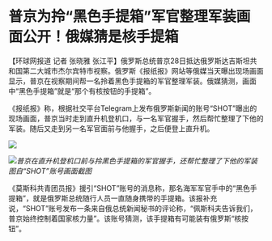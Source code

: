 

# 普京为拎“黑色手提箱”军官整理军装画面公开！俄媒猜是核手提箱

【环球网报道 记者 张晓雅
张江平】俄罗斯总统普京28日抵达俄罗斯达吉斯坦共和国第二大城市杰尔宾特市视察。俄罗斯《报纸报》网站等俄媒当天曝出现场画面显示，普京在视察期间帮一名拎着黑色手提箱的军官整理军装。俄媒猜测，画面中“黑色手提箱”就是“那个有核按钮的手提箱”。

《报纸报》称，根据社交平台Telegram上发布俄罗斯新闻的账号“SHOT”曝出的现场画面，普京当时走到直升机登机口，与一名军官握手，然后帮忙整理了下他的军装。随后又走到另一名军官面前与他握手，之后便登上直升机。

![](https://inews.gtimg.com/om_bt/ONmuCIZHPiG4CKVnTHrmAhG2lxzhX6zn8Zty9eF9yVFH4AA/1000)

![](https://inews.gtimg.com/om_bt/O1EWVOSlm4pzUIMZEQswFUfnHsxnVsOU1L-LNVf63vJ2AAA/1000)_普京在直升机登机口前与拎黑色手提箱的军官握手，还帮忙整理了下他的军装
图自“SHOT”账号画面截图_

《莫斯科共青团员报》援引“SHOT”账号的消息称，那名海军军官手中的“黑色手提箱”，就是俄罗斯总统随行人员一直随身携带的手提箱。该报补充说，“SHOT”账号发布一条来自俄总统新闻秘书的评论称，“佩斯科夫告诉我们，普京始终控制着国家核力量”。该账号猜测，该手提箱有可能装有俄罗斯“核按钮”。

